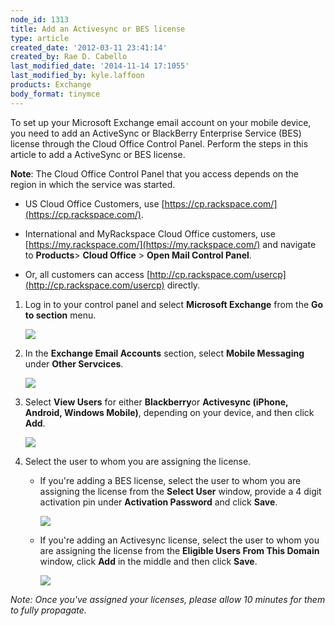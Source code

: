 ```yaml
---
node_id: 1313
title: Add an Activesync or BES license
type: article
created_date: '2012-03-11 23:41:14'
created_by: Rae D. Cabello
last_modified_date: '2014-11-14 17:1055'
last_modified_by: kyle.laffoon
products: Exchange
body_format: tinymce
---
```


To set up your Microsoft Exchange email account on your mobile device,
you need to add an ActiveSync or BlackBerry Enterprise Service (BES)
license through the Cloud Office Control Panel. Perform the steps in
this article to add a ActiveSync or BES license.

**Note**: The Cloud Office Control Panel that you access depends on the
region in which the service was started.

-   US Cloud Office Customers, use
    [https://cp.rackspace.com/](https://cp.rackspace.com/).

-   International and MyRackspace Cloud Office customers, use
    [https://my.rackspace.com/](https://my.rackspace.com/) and navigate
    to **Products**\> **Cloud Office** \> **Open Mail Control Panel**.

-   Or, all customers can
    access [http://cp.rackspace.com/usercp](http://cp.rackspace.com/usercp) directly.

1.  Log in to your control panel and select **Microsoft Exchange** from
    the **Go to section** menu.

    ![](http://c10322051.r51.cf2.rackcdn.com/(E%26A)ActivesyncBES.png)

2.  In the **Exchange Email Accounts** section, select **Mobile
    Messaging** under **Other Servcices**.

    ![](http://c10322051.r51.cf2.rackcdn.com/(E%26A)ActivesyncBes2.png)

3.  Select **View Users** for either **Blackberry**or **Activesync
    (iPhone, Android, Windows Mobile)**, depending on your device, and
    then click **Add**.

    ![](http://c10322051.r51.cf2.rackcdn.com/(E%26A)ActivesyncBes3.png)

4.  Select the user to whom you are assigning the license.
    -   If you're adding a BES license, select the user to whom you are
        assigning the license from the **Select User** window, provide a
        4 digit activation pin under **Activation Password** and click
        **Save**.

        ![](http://c10322051.r51.cf2.rackcdn.com/(E%26A)ActivesyncBes5.png)

    -   If you're adding an Activesync license, select the user to whom
        you are assigning the license from the **Eligible Users From
        This Domain** window, click **Add** in the middle and then click
        **Save**.

        ![](http://c10322051.r51.cf2.rackcdn.com/(E%26A)ActivesyncBes6.png)

*Note: Once you've assigned your licenses, please allow 10 minutes for
them to fully propagate.*

